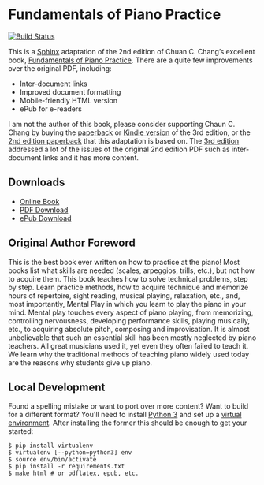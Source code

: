 # Fundamentals of Piano Practice

<a href='https://fundamentals-of-piano-practice.readthedocs.io/?badge=latest'>
  <img src='https://readthedocs.org/projects/fundamentals-of-piano-practice/badge/?version=latest' alt='Build Status' />
</a>

This is a [Sphinx][Sphinx] adaptation of the 2nd edition of Chuan C. Chang’s
excellent book, [Fundamentals of Piano Practice][3rd]. There are a quite few
improvements over the original PDF, including:

* Inter-document links
* Improved document formatting
* Mobile-friendly HTML version
* ePub for e-readers

I am not the author of this book, please consider supporting Chaun C. Chang by
buying the [paperback][paperback] or [Kindle version][kindle] of the 3rd
edition, or the [2nd edition paperback][paperback2] that this adaptation is
based on. The [3rd edition][3rd] addressed a lot of the issues of the original
2nd edition PDF such as inter-document links and it has more content.

[3rd]: http://pianopractice.org/
[Sphinx]: http://sphinx-doc.org/
[paperback]: http://www.amazon.com/gp/product/1523287225
[kindle]: http://www.amazon.com/gp/product/B01BI1P07W
[paperback2]: http://www.amazon.com/gp/product/1419678590

## Downloads

* [Online Book](http://fundamentals-of-piano-practice.readthedocs.org/en/latest/index.html)
* [PDF Download](https://media.readthedocs.org/pdf/fundamentals-of-piano-practice/latest/fundamentals-of-piano-practice.pdf)
* [ePub Download](https://media.readthedocs.org/epub/fundamentals-of-piano-practice/latest/fundamentals-of-piano-practice.epub)

## Original Author Foreword

This is the best book ever written on how to practice at the piano! Most books
list what skills are needed (scales, arpeggios, trills, etc.), but not how to
acquire them. This book teaches how to solve technical problems, step by step.
Learn practice methods, how to acquire technique and memorize hours of
repertoire, sight reading, musical playing, relaxation, etc., and, most
importantly, Mental Play in which you learn to play the piano in your mind.
Mental play touches every aspect of piano playing, from memorizing, controlling
nervousness, developing performance skills, playing musically, etc., to
acquiring absolute pitch, composing and improvisation. It is almost
unbelievable that such an essential skill has been mostly neglected by piano
teachers. All great musicians used it, yet even they often failed to teach it.
We learn why the traditional methods of teaching piano widely used today are
the reasons why students give up piano.

## Local Development

Found a spelling mistake or want to port over more content? Want to build for a
different format?  You'll need to install [Python 3][py3] and set up a [virtual
environment][venv]. After installing the former this should be enough to get
your started:


```console
$ pip install virtualenv
$ virtualenv [--python=python3] env
$ source env/bin/activate
$ pip install -r requirements.txt
$ make html # or pdflatex, epub, etc.
```

[py3]: https://docs.python-guide.org/starting/installation/
[venv]: https://docs.python-guide.org/dev/virtualenvs/
